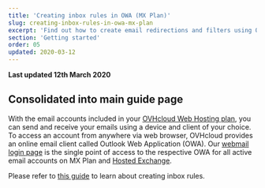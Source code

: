```yaml
---
title: 'Creating inbox rules in OWA (MX Plan)'
slug: creating-inbox-rules-in-owa-mx-plan
excerpt: 'Find out how to create email redirections and filters using OWA'
section: 'Getting started'
order: 05
updated: 2020-03-12
---
```


**Last updated 12th March 2020**

## Consolidated into main guide page

With the email accounts included in your [OVHcloud Web Hosting plan](https://www.ovhcloud.com/en-ca/web-hosting/), you can send and receive your emails using a device and client of your choice. To access an account from anywhere via web browser, OVHcloud provides an online email client called Outlook Web Application (OWA). Our [webmail login page](https://www.ovh.com/ca/en/mail/) is the single point of access to the respective OWA for all active email accounts on MX Plan and [Hosted Exchange](https://www.ovhcloud.com/en-ca/emails/hosted-exchange/).

Please refer to [this guide](https://docs.ovh.com/ca/en/microsoft-collaborative-solutions/creating-inbox-rules-in-owa/) to learn about creating inbox rules.

